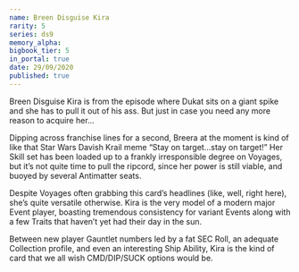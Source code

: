 ```yaml
---
name: Breen Disguise Kira
rarity: 5
series: ds9
memory_alpha:
bigbook_tier: 5
in_portal: true
date: 29/09/2020
published: true
---
```


Breen Disguise Kira is from the episode where Dukat sits on a giant spike and she has to pull it out of his ass. But just in case you need any more reason to acquire her...

Dipping across franchise lines for a second, Breera at the moment is kind of like that Star Wars Davish Krail meme “Stay on target…stay on target!” Her Skill set has been loaded up to a frankly irresponsible degree on Voyages, but it’s not quite time to pull the ripcord, since her power is still viable, and buoyed by several Antimatter seats.

Despite Voyages often grabbing this card’s headlines (like, well, right here), she’s quite versatile otherwise. Kira is the very model of a modern major Event player, boasting tremendous consistency for variant Events along with a few Traits that haven’t yet had their day in the sun.

Between new player Gauntlet numbers led by a fat SEC Roll, an adequate Collection profile, and even an interesting Ship Ability, Kira is the kind of card that we all wish CMD/DIP/SUCK options would be.
